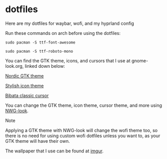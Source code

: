 # dotfiles
Here are my dotfiles for waybar, wofi, and my hyprland config

Run these commands on arch before using the dotfiles:

```
sudo pacman -S ttf-font-awesome
```
```
sudo pacman -S ttf-roboto-mono
```
You can find the GTK theme, icons, and cursors that I use at gnome-look.org, linked down below:

[Nordic GTK theme](https://www.gnome-look.org/p/1267246/)

[Stylish icon theme](https://www.gnome-look.org/p/1886541)

[Bibata classic cursor](https://www.gnome-look.org/p/1914826)

You can change the GTK theme, icon theme, cursor theme, and more using [NWG-look](https://github.com/nwg-piotr/nwg-look).

> [!NOTE]
> Applying a GTK theme with NWG-look will change the wofi theme too, so there is no need for using custom wofi dotfiles unless you want to, as your GTK theme will have their own. 

The wallpaper that I use can be found at [imgur](https://imgur.com/ZE9ZvL4).
